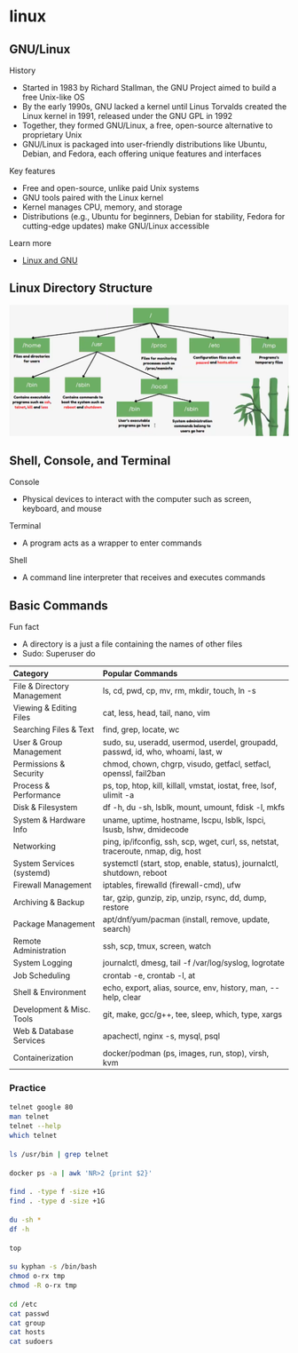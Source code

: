 # linux

## GNU/Linux

History

- Started in 1983 by Richard Stallman, the GNU Project aimed to build a free Unix-like OS
- By the early 1990s, GNU lacked a kernel until Linus Torvalds created the Linux kernel in 1991, released under the GNU GPL in 1992
- Together, they formed GNU/Linux, a free, open-source alternative to proprietary Unix
- GNU/Linux is packaged into user-friendly distributions like Ubuntu, Debian, and Fedora, each offering unique features and interfaces

Key features

- Free and open-source, unlike paid Unix systems
- GNU tools paired with the Linux kernel
- Kernel manages CPU, memory, and storage
- Distributions (e.g., Ubuntu for beginners, Debian for stability, Fedora for cutting-edge updates) make GNU/Linux accessible

Learn more

- [Linux and GNU](https://www.gnu.org/gnu/linux-and-gnu.en.html)

## Linux Directory Structure

![img](./img/1.png)

## Shell, Console, and Terminal

Console

- Physical devices to interact with the computer such as screen, keyboard, and mouse

Terminal

- A program acts as a wrapper to enter commands

Shell

- A command line interpreter that receives and executes commands

## Basic Commands

Fun fact

- A directory is a just a file containing the names of other files
- Sudo: Superuser do

| Category                    | Popular Commands                                                                  |
| :-------------------------- | :-------------------------------------------------------------------------------- |
| File & Directory Management | ls, cd, pwd, cp, mv, rm, mkdir, touch, ln -s                                      |
| Viewing & Editing Files     | cat, less, head, tail, nano, vim                                                  |
| Searching Files & Text      | find, grep, locate, wc                                                            |
| User & Group Management     | sudo, su, useradd, usermod, userdel, groupadd, passwd, id, who, whoami, last, w   |
| Permissions & Security      | chmod, chown, chgrp, visudo, getfacl, setfacl, openssl, fail2ban                  |
| Process & Performance       | ps, top, htop, kill, killall, vmstat, iostat, free, lsof, ulimit -a               |
| Disk & Filesystem           | df -h, du -sh, lsblk, mount, umount, fdisk -l, mkfs                               |
| System & Hardware Info      | uname, uptime, hostname, lscpu, lsblk, lspci, lsusb, lshw, dmidecode              |
| Networking                  | ping, ip/ifconfig, ssh, scp, wget, curl, ss, netstat, traceroute, nmap, dig, host |
| System Services (systemd)   | systemctl (start, stop, enable, status), journalctl, shutdown, reboot             |
| Firewall Management         | iptables, firewalld (firewall-cmd), ufw                                           |
| Archiving & Backup          | tar, gzip, gunzip, zip, unzip, rsync, dd, dump, restore                           |
| Package Management          | apt/dnf/yum/pacman (install, remove, update, search)                              |
| Remote Administration       | ssh, scp, tmux, screen, watch                                                     |
| System Logging              | journalctl, dmesg, tail -f /var/log/syslog, logrotate                             |
| Job Scheduling              | crontab -e, crontab -l, at                                                        |
| Shell & Environment         | echo, export, alias, source, env, history, man, --help, clear                     |
| Development & Misc. Tools   | git, make, gcc/g++, tee, sleep, which, type, xargs                                |
| Web & Database Services     | apachectl, nginx -s, mysql, psql                                                  |
| Containerization            | docker/podman (ps, images, run, stop), virsh, kvm                                 |

### Practice

```bash
telnet google 80
man telnet
telnet --help
which telnet

ls /usr/bin | grep telnet

docker ps -a | awk 'NR>2 {print $2}'

find . -type f -size +1G
find . -type d -size +1G

du -sh *
df -h

top

su kyphan -s /bin/bash
chmod o-rx tmp
chmod -R o-rx tmp

cd /etc
cat passwd
cat group
cat hosts
cat sudoers
```
